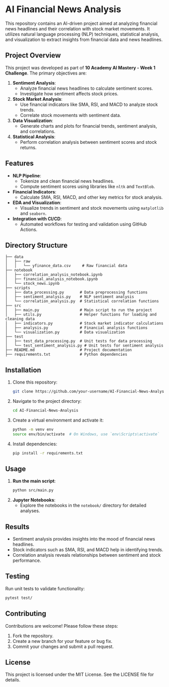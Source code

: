 
# AI Financial News Analysis

This repository contains an AI-driven project aimed at analyzing financial news headlines and their correlation with stock market movements. It utilizes natural language processing (NLP) techniques, statistical analysis, and visualization to extract insights from financial data and news headlines.

## Project Overview
This project was developed as part of **10 Academy AI Mastery - Week 1 Challenge**. The primary objectives are:

1. **Sentiment Analysis**:
   - Analyze financial news headlines to calculate sentiment scores.
   - Investigate how sentiment affects stock prices.
2. **Stock Market Analysis**:
   - Use financial indicators like SMA, RSI, and MACD to analyze stock trends.
   - Correlate stock movements with sentiment data.
3. **Data Visualization**:
   - Generate charts and plots for financial trends, sentiment analysis, and correlations.
4. **Statistical Analysis**:
   - Perform correlation analysis between sentiment scores and stock returns.

## Features
- **NLP Pipeline**:
  - Tokenize and clean financial news headlines.
  - Compute sentiment scores using libraries like `nltk` and `TextBlob`.
- **Financial Indicators**:
  - Calculate SMA, RSI, MACD, and other key metrics for stock analysis.
- **EDA and Visualization**:
  - Visualize trends in sentiment and stock movements using `matplotlib` and `seaborn`.
- **Integration with CI/CD**:
  - Automated workflows for testing and validation using GitHub Actions.

## Directory Structure
```plaintext
├── data
│   ├── raw
│   │   └── yfinance_data.csv     # Raw financial data
├── notebook
│   ├── correlation_analysis_notebook.ipynb
│   ├── financial_analysis_notebook.ipynb
│   └── stock_news.ipynb
├── scripts
│   ├── data_processing.py       # Data preprocessing functions
│   ├── sentiment_analysis.py    # NLP sentiment analysis
│   └── correlation_analysis.py  # Statistical correlation functions
├── src
│   ├── main.py                  # Main script to run the project
│   ├── utils.py                 # Helper functions for loading and cleaning data
│   ├── indicators.py            # Stock market indicator calculations
│   ├── analysis.py              # Financial analysis functions
│   └── visualization.py         # Data visualization
├── test
│   ├── test_data_processing.py  # Unit tests for data processing
│   └── test_sentiment_analysis.py # Unit tests for sentiment analysis
├── README.md                    # Project documentation
├── requirements.txt             # Python dependencies
```

## Installation
1. Clone this repository:
   ```bash
   git clone https://github.com/your-username/AI-Financial-News-Analysis.git
   ```
2. Navigate to the project directory:
   ```bash
   cd AI-Financial-News-Analysis
   ```
3. Create a virtual environment and activate it:
   ```bash
   python -m venv env
   source env/bin/activate  # On Windows, use `env\Scripts\activate`
   ```
4. Install dependencies:
   ```bash
   pip install -r requirements.txt
   ```

## Usage
1. **Run the main script**:
   ```bash
   python src/main.py
   ```
2. **Jupyter Notebooks**:
   - Explore the notebooks in the `notebook/` directory for detailed analyses.

## Results
- Sentiment analysis provides insights into the mood of financial news headlines.
- Stock indicators such as SMA, RSI, and MACD help in identifying trends.
- Correlation analysis reveals relationships between sentiment and stock performance.

## Testing
Run unit tests to validate functionality:
```bash
pytest test/
```

## Contributing
Contributions are welcome! Please follow these steps:
1. Fork the repository.
2. Create a new branch for your feature or bug fix.
3. Commit your changes and submit a pull request.

## License
This project is licensed under the MIT License. See the LICENSE file for details.
